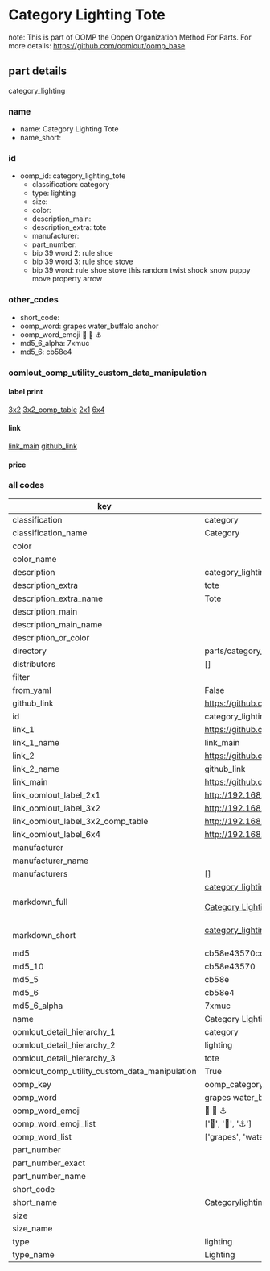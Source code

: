 # Category Lighting Tote  

note: This is part of OOMP the Oopen Organization Method For Parts. For more details: https://github.com/oomlout/oomp_base

##  part details



category_lighting

### name
* name: Category Lighting Tote
* name_short: 
### id
* oomp_id: category_lighting_tote
  * classification: category
  * type: lighting
  * size: 
  * color: 
  * description_main: 
  * description_extra: tote
  * manufacturer: 
  * part_number: 
  * bip 39 word 2: rule shoe
  * bip 39 word 3: rule shoe stove
  * bip 39 word: rule shoe stove this random twist shock snow puppy move property arrow

### other_codes
* short_code: 
* oomp_word: grapes water_buffalo anchor
* oomp_word_emoji :grapes: :water_buffalo: :anchor:
* md5_6_alpha: 7xmuc
* md5_6: cb58e4






### oomlout_oomp_utility_custom_data_manipulation
#### label print
[3x2](http://192.168.1.245:1112/?label=oomp%207xmuc)
[3x2_oomp_table](http://192.168.1.107:1112/?label=oomp%207xmuc)
[2x1](http://192.168.1.242:1112/?label=oomp%207xmuc)
[6x4](http://192.168.1.55:1112/?label=oomp%207xmuc)    

#### link

[link_main](https://github.com/oomlout/oomlout_oomp_current_version_messy/tree/main/parts/category_lighting_tote) [github_link](https://github.com/oomlout/oomlout_oomp_part_src/tree/main/parts/category_lighting_tote)                             

#### price







### all codes 
| key | value |  
| --- | --- |  
| classification | category |  
| classification_name | Category |  
| color |  |  
| color_name |  |  
| description | category_lighting |  
| description_extra | tote |  
| description_extra_name | Tote |  
| description_main |  |  
| description_main_name |  |  
| description_or_color |   |  
| directory | parts/category_lighting_tote |  
| distributors | [] |  
| filter |  |  
| from_yaml | False |  
| github_link | https://github.com/oomlout/oomlout_oomp_part_src/tree/main/parts/category_lighting_tote |  
| id | category_lighting_tote |  
| link_1 | https://github.com/oomlout/oomlout_oomp_current_version_messy/tree/main/parts/category_lighting_tote |  
| link_1_name | link_main |  
| link_2 | https://github.com/oomlout/oomlout_oomp_part_src/tree/main/parts/category_lighting_tote |  
| link_2_name | github_link |  
| link_main | https://github.com/oomlout/oomlout_oomp_current_version_messy/tree/main/parts/category_lighting_tote |  
| link_oomlout_label_2x1 | http://192.168.1.242:1112/?label=oomp%207xmuc |  
| link_oomlout_label_3x2 | http://192.168.1.245:1112/?label=oomp%207xmuc |  
| link_oomlout_label_3x2_oomp_table | http://192.168.1.107:1112/?label=oomp%207xmuc |  
| link_oomlout_label_6x4 | http://192.168.1.55:1112/?label=oomp%207xmuc |  
| manufacturer |  |  
| manufacturer_name |  |  
| manufacturers | [] |  
| markdown_full | [category_lighting_tote](https://github.com/oomlout/oomlout_oomp_current_version_messy/tree/main/parts/category_lighting_tote)<br>[](https://github.com/oomlout/oomlout_oomp_current_version_messy/tree/main/parts/category_lighting_tote)<br>[Category Lighting Tote](https://github.com/oomlout/oomlout_oomp_current_version_messy/tree/main/parts/category_lighting_tote)<br><br> |  
| markdown_short | [category_lighting_tote](https://github.com/oomlout/oomlout_oomp_current_version_messy/tree/main/parts/category_lighting_tote)<br><br> |  
| md5 | cb58e43570cd98cbae58de0dad719de9 |  
| md5_10 | cb58e43570 |  
| md5_5 | cb58e |  
| md5_6 | cb58e4 |  
| md5_6_alpha | 7xmuc |  
| name | Category Lighting Tote |  
| oomlout_detail_hierarchy_1 | category |  
| oomlout_detail_hierarchy_2 | lighting |  
| oomlout_detail_hierarchy_3 | tote |  
| oomlout_oomp_utility_custom_data_manipulation | True |  
| oomp_key | oomp_category_lighting_tote |  
| oomp_word | grapes water_buffalo anchor |  
| oomp_word_emoji | :grapes: :water_buffalo: :anchor: |  
| oomp_word_emoji_list | [':grapes:', ':water_buffalo:', ':anchor:'] |  
| oomp_word_list | ['grapes', 'water_buffalo', 'anchor'] |  
| part_number |  |  
| part_number_exact |  |  
| part_number_name |  |  
| short_code |  |  
| short_name | Categorylighting |  
| size |  |  
| size_name |  |  
| type | lighting |  
| type_name | Lighting |  
